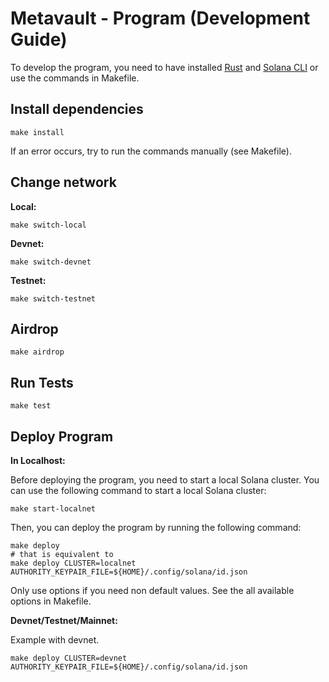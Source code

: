 # Metavault - Program (Development Guide)

To develop the program, you need to have installed [Rust](https://www.rust-lang.org/tools/install) and [Solana CLI](https://docs.solana.com/cli/install-solana-cli-tools) or use the commands in Makefile.

## Install dependencies

```shell
make install
```

If an error occurs, try to run the commands manually (see Makefile).

## Change network

__Local:__

```shell
make switch-local
```

__Devnet:__

```shell
make switch-devnet
```

__Testnet:__

```shell
make switch-testnet
```

## Airdrop

```shell
make airdrop
```

## Run Tests

```shell
make test
```

## Deploy Program

__In Localhost:__

Before deploying the program, you need to start a local Solana cluster. You can use the following command to start a local Solana cluster:

```shell
make start-localnet
```

Then, you can deploy the program by running the following command:

```shell
make deploy
# that is equivalent to
make deploy CLUSTER=localnet AUTHORITY_KEYPAIR_FILE=${HOME}/.config/solana/id.json
```

Only use options if you need non default values. See the all available options in Makefile.

__Devnet/Testnet/Mainnet:__

Example with devnet.

```shell
make deploy CLUSTER=devnet AUTHORITY_KEYPAIR_FILE=${HOME}/.config/solana/id.json
```
